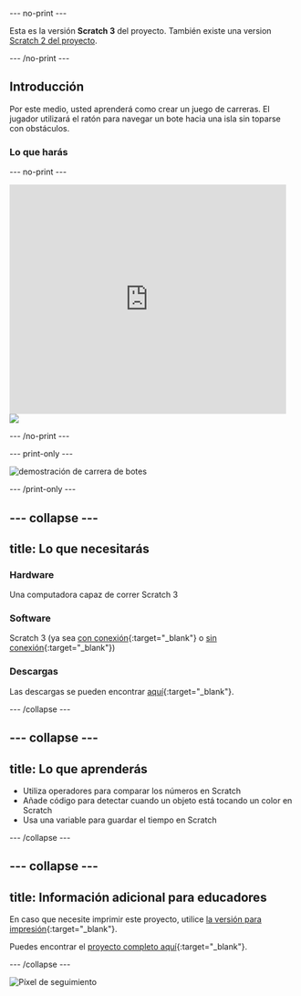 --- no-print ---

Esta es la versión **Scratch 3** del proyecto. También existe una version [Scratch 2 del proyecto](https://projects.raspberrypi.org/en/projects/boat-race-scratch2).

--- /no-print ---

## Introducción

Por este medio, usted aprenderá como crear un juego de carreras. El jugador utilizará el ratón para navegar un bote hacia una isla sin toparse con obstáculos.

### Lo que harás

--- no-print ---

<div class="scratch-preview">
  <iframe allowtransparency="true" width="485" height="402" src="https://scratch.mit.edu/projects/embed/388594242/?autostart=false" frameborder="0" scrolling="no"></iframe>
  <img src="images/boat_race_demo.png">
</div>

--- /no-print ---

--- print-only ---

![demostración de carrera de botes](images/boat_race_demo.png)

--- /print-only ---

--- collapse ---
---
title: Lo que necesitarás
---
### Hardware

Una computadora capaz de correr Scratch 3

### Software

Scratch 3 (ya sea [con conexión](https://rpf.io/scratchon){:target="_blank"} o [sin conexión](https://rpf.io/scratchoff){:target="_blank"})

### Descargas

Las descargas se pueden encontrar [aquí](https://rpf.io/p/es-LA/boat-race-go){:target="_blank"}.

--- /collapse ---

--- collapse ---
---
title: Lo que aprenderás
---
- Utiliza operadores para comparar los números en Scratch
- Añade código para detectar cuando un objeto está tocando un color en Scratch
- Usa una variable para guardar el tiempo en Scratch

--- /collapse ---

--- collapse ---
---
title: Información adicional para educadores
---
En caso que necesite imprimir este proyecto, utilice [la versión para impresión](https://projects.raspberrypi.org/es-LA/projects/boat-race/print){:target="_blank"}.

Puedes encontrar el [proyecto completo aquí](https://rpf.io/p/es-LA/boat-race-get){:target="_blank"}.

--- /collapse ---

![Píxel de seguimiento](https://code.org/api/hour/begin_codeclub_boatrace.png)

